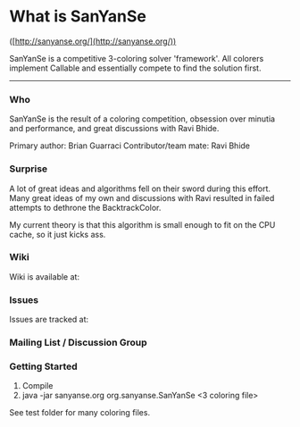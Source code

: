 What is SanYanSe
===============
([http://sanyanse.org/](http://sanyanse.org/))

SanYanSe is a competitive 3-coloring solver 'framework'.  All colorers implement Callable and essentially compete to find the solution first.



------------------------------------

### Who

SanYanSe is the result of a coloring competition, obsession over minutia and performance, and great discussions with Ravi Bhide.

Primary author: Brian Guarraci
Contributor/team mate: Ravi Bhide

### Surprise

A lot of great ideas and algorithms fell on their sword during this effort.
Many great ideas of my own and discussions with Ravi resulted in failed attempts to dethrone
the BacktrackColor.

My current theory is that this algorithm is small enough to fit on the CPU cache, so it just kicks ass.

### Wiki

Wiki is available at: 

### Issues

Issues are tracked at: 

### Mailing List / Discussion Group

### Getting Started

1. Compile
2. java -jar sanyanse.org org.sanyanse.SanYanSe <3 coloring file>

See test folder for many coloring files.


